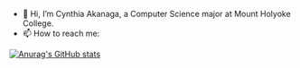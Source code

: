 - 👋 Hi, I’m Cynthia Akanaga, a Computer Science major at Mount Holyoke College.
-  📫 How to reach me: 

[![Anurag's GitHub stats](https://github-readme-stats.vercel.app/api?username=cakanaga)](https://github.com/anuraghazra/github-readme-stats)



<!--
- 🔭 I’m currently working on ...
- 🌱 I’m currently learning ...
- 👯 I’m looking to collaborate on projects and hackathons
- 🤔 I’m looking for help with ...
- 💬 Ask me about ...
- 📫 How to reach me: ...
- 😄 Pronouns: ...
- ⚡ Fun fact: ...
-->
